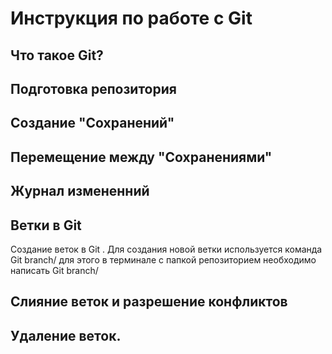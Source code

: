 # Инструкция по работе с Git

## Что такое Git?

## Подготовка репозитория

##  Создание "Сохранений"

## Перемещение между "Сохранениями"

## Журнал измененний

## Ветки в Git
Создание веток в Git . Для создания новой ветки используется команда  Git branch/ для этого в терминале с папкой репозиторием необходимо написать  Git branch/

## Слияние веток и разрешение конфликтов

## Удаление веток.
